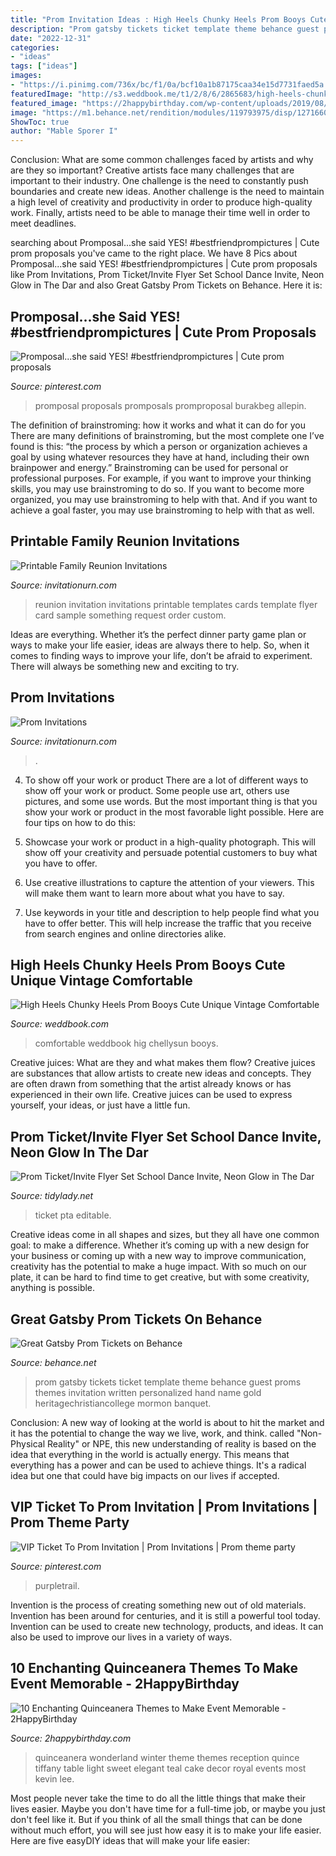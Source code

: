 ```yaml
---
title: "Prom Invitation Ideas : High Heels Chunky Heels Prom Booys Cute Unique Vintage Comfortable"
description: "Prom gatsby tickets ticket template theme behance guest proms themes invitation written personalized hand name gold heritagechristiancollege mormon banquet"
date: "2022-12-31"
categories:
- "ideas"
tags: ["ideas"]
images:
- "https://i.pinimg.com/736x/bc/f1/0a/bcf10a1b87175caa34e15d7731faed5a.jpg"
featuredImage: "http://s3.weddbook.me/t1/2/8/6/2865683/high-heels-chunky-heels-prom-booys-cute-unique-vintage-comfortable-strappy-low-designer-shoes-casual-heels-chellysun-heels-heels-shoes-cute-hig-fabulous-footwear.jpg"
featured_image: "https://2happybirthday.com/wp-content/uploads/2019/08/winter_wonderland_quinceanera_theme.jpg"
image: "https://m1.behance.net/rendition/modules/119793975/disp/12716606b091b967c1c704d20a5d9d46.jpg"
ShowToc: true
author: "Mable Sporer I"
---
```



Conclusion: What are some common challenges faced by artists and why are they so important?
Creative artists face many challenges that are important to their industry. One challenge is the need to constantly push boundaries and create new ideas. Another challenge is the need to maintain a high level of creativity and productivity in order to produce high-quality work. Finally, artists need to be able to manage their time well in order to meet deadlines.

	

		
searching about Promposal...she said YES! #bestfriendprompictures | Cute prom proposals you've came to the right place. We have 8 Pics about Promposal...she said YES! #bestfriendprompictures | Cute prom proposals like Prom Invitations, Prom Ticket/Invite Flyer Set School Dance Invite, Neon Glow in The Dar and also Great Gatsby Prom Tickets on Behance. Here it is:
		
    
## Promposal...she Said YES! #bestfriendprompictures | Cute Prom Proposals

<img loading=lazy src="https://i.pinimg.com/736x/39/ba/24/39ba24d8229b9b51af07c9ba0c4eca6c.jpg" onerror="this.onerror=null;this.src='https://tse3.mm.bing.net/th?id=OIP.9RZrjxhC3WptpePE9ys6_gHaJ5&amp;pid=15.1';" alt="Promposal...she said YES! #bestfriendprompictures | Cute prom proposals">

_Source: pinterest.com_

>promposal proposals promposals promproposal burakbeg allepin. 

	

The definition of brainstroming: how it works and what it can do for you
There are many definitions of brainstroming, but the most complete one I’ve found is this: “the process by which a person or organization achieves a goal by using whatever resources they have at hand, including their own brainpower and energy.” Brainstroming can be used for personal or professional purposes. For example, if you want to improve your thinking skills, you may use brainstroming to do so. If you want to become more organized, you may use brainstroming to help with that. And if you want to achieve a goal faster, you may use brainstroming to help with that as well.

    
## Printable Family Reunion Invitations

<img loading=lazy src="http://www.invitationurn.com/wp-content/uploads/2016/08/printable_family_reunion_invitation_cards.jpg" onerror="this.onerror=null;this.src='https://tse4.mm.bing.net/th?id=OIP.hIW4p9hXzZ2M1BkRS95LiQHaGv&amp;pid=15.1';" alt="Printable Family Reunion Invitations">

_Source: invitationurn.com_

>reunion invitation invitations printable templates cards template flyer card sample something request order custom. 

	

Ideas are everything. Whether it’s the perfect dinner party game plan or ways to make your life easier, ideas are always there to help. So, when it comes to finding ways to improve your life, don’t be afraid to experiment. There will always be something new and exciting to try.

    
## Prom Invitations

<img loading=lazy src="https://www.invitationurn.com/wp-content/uploads/2016/07/prom_invitations_cheap.jpg" onerror="this.onerror=null;this.src='https://tse1.mm.bing.net/th?id=OIP.5wztSqK5fJ8a3SAN1xm8_AHaHa&amp;pid=15.1';" alt="Prom Invitations">

_Source: invitationurn.com_

>. 

	

4. To show off your work or product
There are a lot of different ways to show off your work or product. Some people use art, others use pictures, and some use words. But the most important thing is that you show your work or product in the most favorable light possible. Here are four tips on how to do this:
1. Showcase your work or product in a high-quality photograph. This will show off your creativity and persuade potential customers to buy what you have to offer.

2. Use creative illustrations to capture the attention of your viewers. This will make them want to learn more about what you have to say.

3. Use keywords in your title and description to help people find what you have to offer better. This will help increase the traffic that you receive from search engines and online directories alike.


    
## High Heels Chunky Heels Prom Booys Cute Unique Vintage Comfortable

<img loading=lazy src="http://s3.weddbook.me/t1/2/8/6/2865683/high-heels-chunky-heels-prom-booys-cute-unique-vintage-comfortable-strappy-low-designer-shoes-casual-heels-chellysun-heels-heels-shoes-cute-hig-fabulous-footwear.jpg" onerror="this.onerror=null;this.src='https://tse4.mm.bing.net/th?id=OIP.KsBmd1pThPHpwPvk798-SAHaLM&amp;pid=15.1';" alt="High Heels Chunky Heels Prom Booys Cute Unique Vintage Comfortable">

_Source: weddbook.com_

>comfortable weddbook hig chellysun booys. 

	

Creative juices: What are they and what makes them flow?
Creative juices are substances that allow artists to create new ideas and concepts. They are often drawn from something that the artist already knows or has experienced in their own life. Creative juices can be used to express yourself, your ideas, or just have a little fun.

    
## Prom Ticket/Invite Flyer Set School Dance Invite, Neon Glow In The Dar

<img loading=lazy src="https://cdn.shopify.com/s/files/1/0010/9599/1332/products/il_fullxfull.1480321731_cpi0_1200x1200.jpg?v=1580448532" onerror="this.onerror=null;this.src='https://tse4.mm.bing.net/th?id=OIP.YeIvWuKANlKSoTa93q6GIwHaHa&amp;pid=15.1';" alt="Prom Ticket/Invite Flyer Set School Dance Invite, Neon Glow in The Dar">

_Source: tidylady.net_

>ticket pta editable. 

	

Creative ideas come in all shapes and sizes, but they all have one common goal: to make a difference. Whether it’s coming up with a new design for your business or coming up with a new way to improve communication, creativity has the potential to make a huge impact. With so much on our plate, it can be hard to find time to get creative, but with some creativity, anything is possible.

    
## Great Gatsby Prom Tickets On Behance

<img loading=lazy src="https://m1.behance.net/rendition/modules/119793975/disp/12716606b091b967c1c704d20a5d9d46.jpg" onerror="this.onerror=null;this.src='https://tse3.mm.bing.net/th?id=OIP.w2Z29K6GO6eKV-nAyUGPpwHaEu&amp;pid=15.1';" alt="Great Gatsby Prom Tickets on Behance">

_Source: behance.net_

>prom gatsby tickets ticket template theme behance guest proms themes invitation written personalized hand name gold heritagechristiancollege mormon banquet. 

	

Conclusion:
A new way of looking at the world is about to hit the market and it has the potential to change the way we live, work, and think. called "Non-Physical Reality" or NPE, this new understanding of reality is based on the idea that everything in the world is actually energy. This means that everything has a power and can be used to achieve things. It's a radical idea but one that could have big impacts on our lives if accepted.

    
## VIP Ticket To Prom Invitation | Prom Invitations | Prom Theme Party

<img loading=lazy src="https://i.pinimg.com/736x/bc/f1/0a/bcf10a1b87175caa34e15d7731faed5a.jpg" onerror="this.onerror=null;this.src='https://tse2.mm.bing.net/th?id=OIP.tgGnd2YQO9vNJIniPdoe4QHaFf&amp;pid=15.1';" alt="VIP Ticket To Prom Invitation | Prom Invitations | Prom theme party">

_Source: pinterest.com_

>purpletrail. 

	

Invention is the process of creating something new out of old materials. Invention has been around for centuries, and it is still a powerful tool today. Invention can be used to create new technology, products, and ideas. It can also be used to improve our lives in a variety of ways.

    
## 10 Enchanting Quinceanera Themes To Make Event Memorable - 2HappyBirthday

<img loading=lazy src="https://2happybirthday.com/wp-content/uploads/2019/08/winter_wonderland_quinceanera_theme.jpg" onerror="this.onerror=null;this.src='https://tse3.mm.bing.net/th?id=OIP.L3ZM2JrO3Za3e_RyrYlcnQHaE7&amp;pid=15.1';" alt="10 Enchanting Quinceanera Themes to Make Event Memorable - 2HappyBirthday">

_Source: 2happybirthday.com_

>quinceanera wonderland winter theme themes reception quince tiffany table light sweet elegant teal cake decor royal events most kevin lee. 

	

Most people never take the time to do all the little things that make their lives easier. Maybe you don't have time for a full-time job, or maybe you just don't feel like it. But if you think of all the small things that can be done without much effort, you will see just how easy it is to make your life easier. Here are five easyDIY ideas that will make your life easier: 


